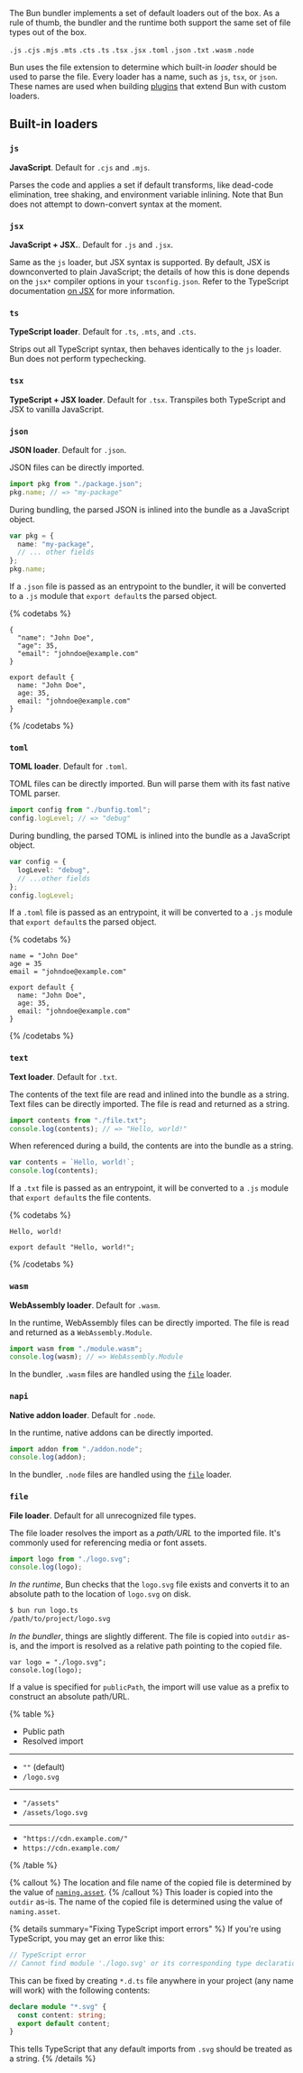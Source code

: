 The Bun bundler implements a set of default loaders out of the box. As a rule of thumb, the bundler and the runtime both support the same set of file types out of the box.

`.js` `.cjs` `.mjs` `.mts` `.cts` `.ts` `.tsx` `.jsx` `.toml` `.json` `.txt` `.wasm` `.node`

Bun uses the file extension to determine which built-in _loader_ should be used to parse the file. Every loader has a name, such as `js`, `tsx`, or `json`. These names are used when building [plugins](/docs/bundler/plugins) that extend Bun with custom loaders.

## Built-in loaders

### `js`

**JavaScript**. Default for `.cjs` and `.mjs`.

Parses the code and applies a set if default transforms, like dead-code elimination, tree shaking, and environment variable inlining. Note that Bun does not attempt to down-convert syntax at the moment.

### `jsx`

**JavaScript + JSX.**. Default for `.js` and `.jsx`.

Same as the `js` loader, but JSX syntax is supported. By default, JSX is downconverted to plain JavaScript; the details of how this is done depends on the `jsx*` compiler options in your `tsconfig.json`. Refer to the TypeScript documentation [on JSX](https://www.typescriptlang.org/docs/handbook/jsx.html) for more information.

### `ts`

**TypeScript loader**. Default for `.ts`, `.mts`, and `.cts`.

Strips out all TypeScript syntax, then behaves identically to the `js` loader. Bun does not perform typechecking.

### `tsx`

**TypeScript + JSX loader**. Default for `.tsx`. Transpiles both TypeScript and JSX to vanilla JavaScript.

### `json`

**JSON loader**. Default for `.json`.

JSON files can be directly imported.

```ts
import pkg from "./package.json";
pkg.name; // => "my-package"
```

During bundling, the parsed JSON is inlined into the bundle as a JavaScript object.

```ts
var pkg = {
  name: "my-package",
  // ... other fields
};
pkg.name;
```

If a `.json` file is passed as an entrypoint to the bundler, it will be converted to a `.js` module that `export default`s the parsed object.

{% codetabs %}

```json#Input
{
  "name": "John Doe",
  "age": 35,
  "email": "johndoe@example.com"
}
```

```js#Output
export default {
  name: "John Doe",
  age: 35,
  email: "johndoe@example.com"
}
```

{% /codetabs %}

### `toml`

**TOML loader**. Default for `.toml`.

TOML files can be directly imported. Bun will parse them with its fast native TOML parser.

```ts
import config from "./bunfig.toml";
config.logLevel; // => "debug"
```

During bundling, the parsed TOML is inlined into the bundle as a JavaScript object.

```ts
var config = {
  logLevel: "debug",
  // ...other fields
};
config.logLevel;
```

If a `.toml` file is passed as an entrypoint, it will be converted to a `.js` module that `export default`s the parsed object.

{% codetabs %}

```toml#Input
name = "John Doe"
age = 35
email = "johndoe@example.com"
```

```js#Output
export default {
  name: "John Doe",
  age: 35,
  email: "johndoe@example.com"
}
```

{% /codetabs %}

### `text`

**Text loader**. Default for `.txt`.

The contents of the text file are read and inlined into the bundle as a string.
Text files can be directly imported. The file is read and returned as a string.

```ts
import contents from "./file.txt";
console.log(contents); // => "Hello, world!"
```

When referenced during a build, the contents are into the bundle as a string.

```ts
var contents = `Hello, world!`;
console.log(contents);
```

If a `.txt` file is passed as an entrypoint, it will be converted to a `.js` module that `export default`s the file contents.

{% codetabs %}

```txt#Input
Hello, world!
```

```js#Output
export default "Hello, world!";
```

{% /codetabs %}

### `wasm`

**WebAssembly loader**. Default for `.wasm`.

In the runtime, WebAssembly files can be directly imported. The file is read and returned as a `WebAssembly.Module`.

```ts
import wasm from "./module.wasm";
console.log(wasm); // => WebAssembly.Module
```

In the bundler, `.wasm` files are handled using the [`file`](#file) loader.

### `napi`

**Native addon loader**. Default for `.node`.

In the runtime, native addons can be directly imported.

```ts
import addon from "./addon.node";
console.log(addon);
```

In the bundler, `.node` files are handled using the [`file`](#file) loader.

### `file`

**File loader**. Default for all unrecognized file types.

The file loader resolves the import as a _path/URL_ to the imported file. It's commonly used for referencing media or font assets.

```ts#logo.ts
import logo from "./logo.svg";
console.log(logo);
```

_In the runtime_, Bun checks that the `logo.svg` file exists and converts it to an absolute path to the location of `logo.svg` on disk.

```bash
$ bun run logo.ts
/path/to/project/logo.svg
```

_In the bundler_, things are slightly different. The file is copied into `outdir` as-is, and the import is resolved as a relative path pointing to the copied file.

```ts#Output
var logo = "./logo.svg";
console.log(logo);
```

If a value is specified for `publicPath`, the import will use value as a prefix to construct an absolute path/URL.

{% table %}

- Public path
- Resolved import

---

- `""` (default)
- `/logo.svg`

---

- `"/assets"`
- `/assets/logo.svg`

---

- `"https://cdn.example.com/"`
- `https://cdn.example.com/`

{% /table %}

{% callout %}
The location and file name of the copied file is determined by the value of [`naming.asset`](/docs/cli/build#naming).
{% /callout %}
This loader is copied into the `outdir` as-is. The name of the copied file is determined using the value of `naming.asset`.

{% details summary="Fixing TypeScript import errors" %}
If you're using TypeScript, you may get an error like this:

```ts
// TypeScript error
// Cannot find module './logo.svg' or its corresponding type declarations.
```

This can be fixed by creating `*.d.ts` file anywhere in your project (any name will work) with the following contents:

```ts
declare module "*.svg" {
  const content: string;
  export default content;
}
```

This tells TypeScript that any default imports from `.svg` should be treated as a string.
{% /details %}
